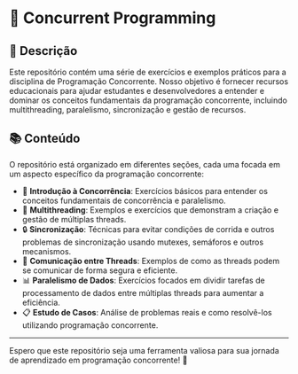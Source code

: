 # 🔄 Concurrent Programming

## 📜 Descrição
Este repositório contém uma série de exercícios e exemplos práticos para a disciplina de Programação Concorrente. Nosso objetivo é fornecer recursos educacionais para ajudar estudantes e desenvolvedores a entender e dominar os conceitos fundamentais da programação concorrente, incluindo multithreading, paralelismo, sincronização e gestão de recursos.

## 📚 Conteúdo
O repositório está organizado em diferentes seções, cada uma focada em um aspecto específico da programação concorrente:
  - 🌟 **Introdução à Concorrência**: Exercícios básicos para entender os conceitos fundamentais de concorrência e paralelismo.
  - 🧵 **Multithreading**: Exemplos e exercícios que demonstram a criação e gestão de múltiplas threads.
  - 🔒 **Sincronização**: Técnicas para evitar condições de corrida e outros problemas de sincronização usando mutexes, semáforos e outros mecanismos.
  - 📡 **Comunicação entre Threads**: Exemplos de como as threads podem se comunicar de forma segura e eficiente.
  - 📊 **Paralelismo de Dados**: Exercícios focados em dividir tarefas de processamento de dados entre múltiplas threads para aumentar a eficiência.
  - 📋 **Estudo de Casos**: Análise de problemas reais e como resolvê-los utilizando programação concorrente.

---

Espero que este repositório seja uma ferramenta valiosa para sua jornada de aprendizado em programação concorrente! 🚀

